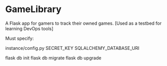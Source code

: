 # GameLibrary
A Flask app for gamers to track their owned games. [Used as a testbed for learning DevOps tools]

Must specify:

instance/config.py
	SECRET_KEY
	SQLALCHEMY_DATABASE_URI

flask db init
flask db migrate
flask db upgrade
